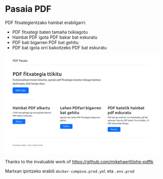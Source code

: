 # Pasaia PDF


PDF fitxategientzako hainbat erabilgarri:

- PDF fitxategi baten tamaña txikiagotu
- Hainbat PDF igota PDF bakar bat eskuratu
- PDF bati bigarren PDF bat gehitu
- PDF bat igota orri bakoitzeko PDF bat eskuratu

    

![pdfttiki](doc/pdfpasaia.png)


Thanks to the invaluable work of
https://github.com/mikehaertl/php-pdftk

Martxan ipintzeko erabili `docker-compose.prod.yml` eta `.env.prod`
